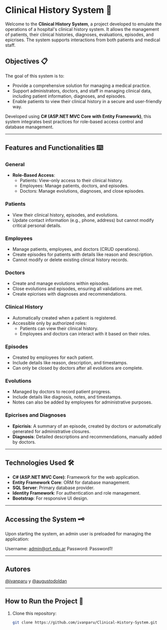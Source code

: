# Clinical History System 🏥

Welcome to the **Clinical History System**, a project developed to emulate the operations of a hospital's clinical history system. It allows the management of patients, their clinical histories, diagnoses, evaluations, episodes, and epicrises. The system supports interactions from both patients and medical staff.

## Objectives 📋

The goal of this system is to:
- Provide a comprehensive solution for managing a medical practice.
- Support administrators, doctors, and staff in managing clinical data, including patient information, diagnoses, and episodes.
- Enable patients to view their clinical history in a secure and user-friendly way.

Developed using **C# (ASP.NET MVC Core with Entity Framework)**, this system integrates best practices for role-based access control and database management.

---

## Features and Functionalities ⌨️

### General
- **Role-Based Access**:
  - Patients: View-only access to their clinical history.
  - Employees: Manage patients, doctors, and episodes.
  - Doctors: Manage evolutions, diagnoses, and close episodes.

### Patients
- View their clinical history, episodes, and evolutions.
- Update contact information (e.g., phone, address) but cannot modify critical personal details.

### Employees
- Manage patients, employees, and doctors (CRUD operations).
- Create episodes for patients with details like reason and description.
- Cannot modify or delete existing clinical history records.

### Doctors
- Create and manage evolutions within episodes.
- Close evolutions and episodes, ensuring all validations are met.
- Create epicrises with diagnoses and recommendations.

### Clinical History
- Automatically created when a patient is registered.
- Accessible only by authorized roles:
  - Patients can view their clinical history.
  - Employees and doctors can interact with it based on their roles.

### Episodes
- Created by employees for each patient.
- Include details like reason, description, and timestamps.
- Can only be closed by doctors after all evolutions are complete.

### Evolutions
- Managed by doctors to record patient progress.
- Include details like diagnosis, notes, and timestamps.
- Notes can also be added by employees for administrative purposes.

### Epicrises and Diagnoses
- **Epicrisis**: A summary of an episode, created by doctors or automatically generated for administrative closures.
- **Diagnosis**: Detailed descriptions and recommendations, manually added by doctors.

---

## Technologies Used 🛠️
- **C# (ASP.NET MVC Core)**: Framework for the web application.
- **Entity Framework Core**: ORM for database management.
- **SQL Server**: Primary database provider.
- **Identity Framework**: For authentication and role management.
- **Bootstrap**: For responsive UI design.

---

## Accessing the System 🗝️
Upon starting the system, an admin user is preloaded for managing the application:

Username: admin@ort.edu.ar
Password: Password1!

---

## Autores

[@ivanparu](https://github.com/ivanparu) y [@augustodoldan](https://github.com/augustodoldan)

---

## How to Run the Project 🚀

1. Clone this repository:
   ```bash
   git clone https://github.com/ivanparu/Clinical-History-System.git
